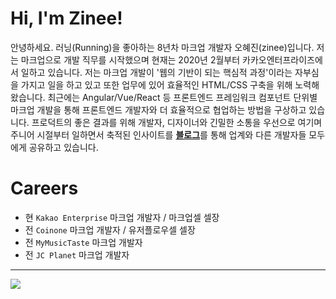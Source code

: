 # Hi, I'm Zinee!
안녕하세요. 러닝(Running)을 좋아하는 8년차 마크업 개발자 오혜진(zinee)입니다. 저는 마크업으로 개발 직무를 시작했으며 현재는 2020년 2월부터 카카오엔터프라이즈에서 일하고 있습니다. 저는 마크업 개발이 '웹의 기반이 되는 핵심적 과정'이라는 자부심을 가지고 일을 하고 있고 또한 업무에 있어 효율적인 HTML/CSS 구축을 위해 노력해왔습니다. 최근에는 Angular/Vue/React 등 프론트엔드 프레임워크 컴포넌트 단위별 마크업 개발을 통해 프론트엔드 개발자와 더 효율적으로 협업하는 방법을 구상하고 있습니다. 프로덕트의 좋은 결과를 위해 개발자, 디자이너와 긴밀한 소통을 우선으로 여기며 주니어 시절부터 일하면서 축적된 인사이트를 [**블로그**](https://zinee-world.tistory.com/)를 통해 업계와 다른 개발자들 모두에게 공유하고 있습니다. 

# Careers
- 현 `Kakao Enterprise` 마크업 개발자 / 마크업셀 셀장 
- 전 `Coinone` 마크업 개발자 / 유저플로우셀 셀장
- 전 `MyMusicTaste` 마크업 개발자
- 전 `JC Planet` 마크업 개발자

<hr>
<img src="https://hits.seeyoufarm.com/api/count/incr/badge.svg?url=https%3A%2F%2Fgithub.com%2Fzineeworld&count_bg=%23ED6DA3&title_bg=%2386757E&icon=github.svg&icon_color=%23E1DEDE&title=hits&edge_flat=false"/>
